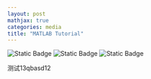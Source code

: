 ```yaml
---
layout: post
mathjax: true
categories: media
title: "MATLAB Tutorial"
---
```

![Static Badge](https://img.shields.io/badge/Category-Self_Study-blue) ![Static Badge](https://img.shields.io/badge/Subject-Physics-yellow) ![Static Badge](https://img.shields.io/badge/Updating-brown) 

测试13qbasd12